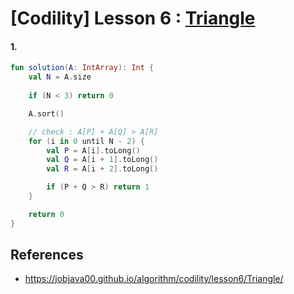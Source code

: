 # [Codility] Lesson 6 : [Triangle](https://app.codility.com/programmers/lessons/6-sorting/triangle/)

#### 1.

```kotlin
fun solution(A: IntArray): Int {
    val N = A.size
    
    if (N < 3) return 0

    A.sort()

    // check : A[P] + A[Q] > A[R]
    for (i in 0 until N - 2) {
        val P = A[i].toLong()
        val Q = A[i + 1].toLong()
        val R = A[i + 2].toLong()

        if (P + Q > R) return 1
    }

    return 0
}
```

## References

- https://jobjava00.github.io/algorithm/codility/lesson6/Triangle/